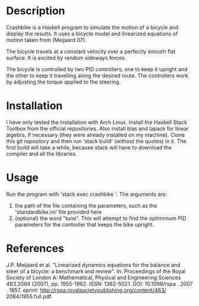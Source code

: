 # Description

Crashbike is a Haskell program to simulate the motion of a bicycle and display the results.  It uses a bicycle model and linearized equations of motion taken from (Meijaard 07). 

The bicycle travels at a constant velocity over a perfectly smooth flat surface.  It is excited by random sideways forces.

The bicycle is controlled by two PID controllers, one to keep it upright and the other to keep it travelling along the desired route.  The controllers work by adjusting the torque applied to the steering.

# Installation

I have only tested the installation with Arch Linux.  Install the Haskell Stack Toolbox from the official repositories.  Also install blas and lapack for linear algebra, if necessary (they were already installed on my machine).  Clone this git repository and then run 'stack build' (without the quotes) in it.  The first build will take a while, because stack will have to download the compiler and all the libraries.

# Usage

Run the program with 'stack exec crashbike <arguments>'.  The arguments are:

1. the path of the file containing the parameters, such as the 'standardbike.ini' file provided here
2. (optional) the word "tune".  This will attempt to find the optimimum PID parameters for the controller that keeps the bike upright.

# References

J.P. Meijaard et al. "Linearized dynamics equations
for the balance and steer of a bicycle: a benchmark
and review". In: Proceedings of the Royal Society of
London A: Mathematical, Physical and Engineering
Sciences 463.2084 (2007), pp. 1955-1982. ISSN:
1362-5021. DOI: 10.1098/rspa . 2007 . 1857. eprint:
http://rspa.royalsocietypublishing.org/content/463/ 2084/1955.full.pdf. 
